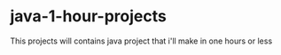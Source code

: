# java-1-hour-projects
This projects will contains java project that i'll make in one hours or less

